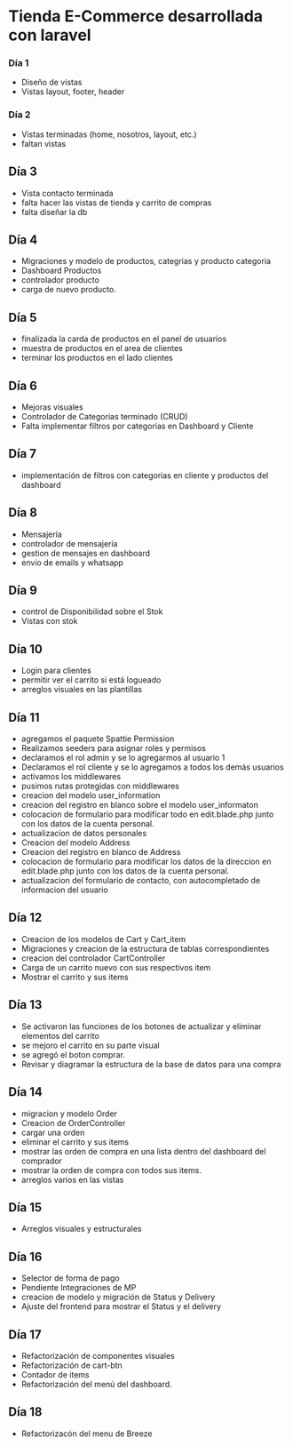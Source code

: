 # Tienda E-Commerce desarrollada con laravel

### Día 1

-   Diseño de vistas
-   Vistas layout, footer, header

### Día 2

-   Vistas terminadas (home, nosotros, layout, etc.)
-   faltan vistas

## Día 3

-   Vista contacto terminada
-   falta hacer las vistas de tienda y carrito de compras
-   falta diseñar la db

## Día 4

-   Migraciones y modelo de productos, categrias y producto categoria
-   Dashboard Productos
-   controlador producto
-   carga de nuevo producto.

## Día 5

-   finalizada la carda de productos en el panel de usuarios
-   muestra de productos en el area de clientes
-   terminar los productos en el lado clientes

## Día 6

-   Mejoras visuales
-   Controlador de Categorías terminado (CRUD)
-   Falta implementar filtros por categorias en Dashboard y Cliente

## Día 7

-   implementación de filtros con categorias en cliente y productos del dashboard

## Día 8

-   Mensajería
-   controlador de mensajería
-   gestion de mensajes en dashboard
-   envio de emails y whatsapp

## Día 9

-   control de Disponibilidad sobre el Stok
-   Vistas con stok

## Día 10

-   Login para clientes
-   permitir ver el carrito si está logueado
-   arreglos visuales en las plantillas

## Día 11

-   agregamos el paquete Spattie Permission
-   Realizamos seeders para asignar roles y permisos
-   declaramos el rol admin y se lo agregarmos al usuario 1
-   Declaramos el rol cliente y se lo agregamos a todos los demás usuarios
-   activamos los middlewares
-   pusimos rutas protegidas con middlewares
-   creacion del modelo user_information
-   creacion del registro en blanco sobre el modelo user_informaton
-   colocacion de formulario para modificar todo en edit.blade.php junto con los datos de la cuenta personal.
-   actualizacion de datos personales
-   Creacion del modelo Address
-   Creacion del registro en blanco de Address
-   colocacion de formulario para modificar los datos de la direccion en edit.blade.php junto con los datos de la cuenta personal.
-   actualizacion del formulario de contacto, con autocompletado de informacion del usuario

## Día 12

-   Creacion de los modelos de Cart y Cart_item
-   Migraciones y creacion de la estructura de tablas correspondientes
-   creacion del controlador CartController
-   Carga de un carrito nuevo con sus respectivos item
-   Mostrar el carrito y sus items

## Día 13

-   Se activaron las funciones de los botones de actualizar y eliminar elementos del carrito
-   se mejoro el carrito en su parte visual
-   se agregó el boton comprar.
-   Revisar y diagramar la estructura de la base de datos para una compra

## Día 14

-   migracion y modelo Order
-   Creacion de OrderController
-   cargar una orden
-   eliminar el carrito y sus items
-   mostrar las orden de compra en una lista dentro del dashboard del comprador
-   mostrar la orden de compra con todos sus items.
-   arreglos varios en las vistas

## Día 15

-   Arreglos visuales y estructurales

## Día 16

-   Selector de forma de pago
-   Pendiente Integraciones de MP
-   creacion de modelo y migración de Status y Delivery
-   Ajuste del frontend para mostrar el Status y el delivery

## Día 17

-   Refactorización de componentes visuales
-   Refactorización de cart-btn
-   Contador de items
-   Refactorización del menú del dashboard.

## Día 18

-   Refactorizacón del menu de Breeze
